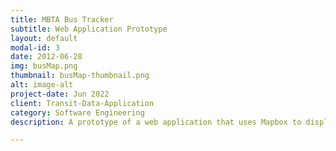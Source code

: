 ```yaml
---
title: MBTA Bus Tracker
subtitle: Web Application Prototype
layout: default
modal-id: 3
date: 2012-06-28
img: busMap.png
thumbnail: busMap-thumbnail.png
alt: image-alt
project-date: Jun 2022
client: Transit-Data-Application
category: Software Engineering
description: A prototype of a web application that uses Mapbox to display the positions of buses along Route 1 for the MBTA

---
```

